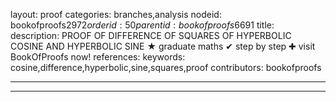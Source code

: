 layout: proof
categories: branches,analysis
nodeid: bookofproofs$2972
orderid: 50
parentid: bookofproofs$6691
title: 
description: PROOF OF DIFFERENCE OF SQUARES OF HYPERBOLIC COSINE AND HYPERBOLIC SINE &#9733; graduate maths &#10004; step by step &#10010; visit BookOfProofs now!
references: 
keywords: cosine,difference,hyperbolic,sine,squares,proof
contributors: bookofproofs

---


---
